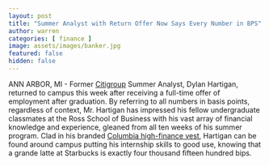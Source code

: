 ```yaml
---
layout: post
title: "Summer Analyst with Return Offer Now Says Every Number in BPS"
author: warren
categories: [ finance ]
image: assets/images/banker.jpg
featured: false
hidden: false
---
```


ANN ARBOR, MI - Former [Citigroup](https://finance.yahoo.com/quote/C/) Summer Analyst, Dylan Hartigan, returned to campus this week after receiving a full-time offer of employment after graduation. By referring to all numbers in basis points, regardless of context, Mr. Hartigan has impressed his fellow undergraduate classmates at the Ross School of Business with his vast array of financial knowledge and experience, gleaned from all ten weeks of his summer program. Clad in his branded [Columbia high-finance vest](https://www.boredroomnews.com/finance/2019/04/04/vest-finance.html), Hartigan can be found around campus putting his internship skills to good use, knowing that a grande latte at Starbucks is exactly four thousand fifteen hundred bips.